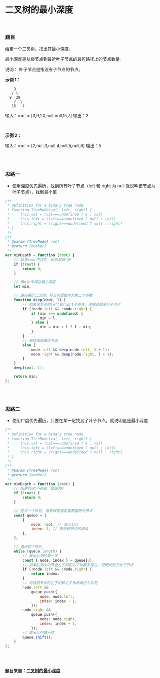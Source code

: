 # 二叉树的最小深度

</br>

### 题目

给定一个二叉树，找出其最小深度。

最小深度是从根节点到最近叶子节点的最短路径上的节点数量。

说明： 叶子节点是指没有子节点的节点。

**示例 1：**

```
    3
   / \
  9  20
    /  \
   15   7
```

输入：root = [3,9,20,null,null,15,7]
输出：2

</br>

**示例 2：**

输入：root = [2,null,3,null,4,null,5,null,6]
输出：5

</br>
</br>

### 思路一

-   使用深度优先遍历，找到所有叶子节点（left 和 right 为 null 就说明该节点为叶子节点），找到最小值

```javascript
/**
 * Definition for a binary tree node.
 * function TreeNode(val, left, right) {
 *     this.val = (val===undefined ? 0 : val)
 *     this.left = (left===undefined ? null : left)
 *     this.right = (right===undefined ? null : right)
 * }
 */
/**
 * @param {TreeNode} root
 * @return {number}
 */
var minDepth = function (root) {
    // 如果root不存在，说明层级为0
    if (!root) {
        return 0;
    }

    // 用min来保存最小深度
    let min;

    // 递归遍历二叉树，将当前层数作为第二个参数
    function deep(node, l) {
        // 如果该节点的left和right不存在，说明这就是叶子节点
        if (!node.left && !node.right) {
            if (min === undefined) {
                min = l;
            } else {
                min = min > l ? l : min;
            }
        }
        // 继续深度遍历节点
        else {
            node.left && deep(node.left, l + 1);
            node.right && deep(node.right, l + 1);
        }
    }
    deep(root, 1);

    return min;
};
```

</br>
</br>

### 思路二

-   使用广度优先遍历，只要在某一层找到了叶子节点，就说明这是最小深度

```javascript
/**
 * Definition for a binary tree node.
 * function TreeNode(val, left, right) {
 *     this.val = (val===undefined ? 0 : val)
 *     this.left = (left===undefined ? null : left)
 *     this.right = (right===undefined ? null : right)
 * }
 */
/**
 * @param {TreeNode} root
 * @return {number}
 */
var minDepth = function (root) {
    // 如果root不存在，层级为0
    if (!root) {
        return 0;
    }

    // 定义一个队列，用来保存当前需要遍历的节点
    const queue = [
        {
            node: root, // 表示节点
            index: 1, // 表示该节点的层级
        },
    ];

    // 遍历这个队列
    while (queue.length) {
        // 取出队列的第一项
        const { node, index } = queue[0];
        // 如果队列中的节点左子树和右子树都不存在，说明找到了叶子节点
        if (!node.left && !node.right) {
            return index;
        }
        // 将该层节点的左子树和右子树继续进入队列
        node.left &&
            queue.push({
                node: node.left,
                index: index + 1,
            });
        node.right &&
            queue.push({
                node: node.right,
                index: index + 1,
            });
        // 取出队列第一项
        queue.shift();
    }
};
```

</br>
</br>

**题目来自：[二叉树的最小深度](https://leetcode-cn.com/problems/minimum-depth-of-binary-tree/)**
